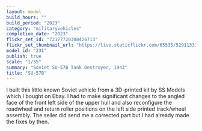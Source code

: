 ```yaml
---
layout: model
build_hours: ""
build_period: "2023"
category: "militaryvehicles"
completion_date: "2023"
flickr_set_id: "72177720308426713"
flickr_set_thumbnail_url: "https://live.staticflickr.com/65535/52911331595_715683e6f5_m.jpg"
model_id: "231"
publish: true
scale: "1/35"
summary: "Soviet SU-57B Tank Destroyer, 1943"
title: "SU-57B"
---
```


I built this little known Soviet vehicle from a 3D-printed kit by SS Models which I bought on Ebay. I had to make significant changes to the angled face of the front left side of the upper hull and also reconfigure the roadwheel and return roller positions on the left side printed track/wheel assembly. The seller did send me a corrected part but I had already made the fixes by then.
